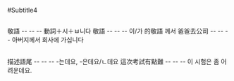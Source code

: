 #Subtitle4

##

敬語 -- -- -- 動詞＋시＋ㅂ니다
敬語 -- -- -- 이/가 的敬語 께서
爸爸去公司 -- -- -- 아버지께서 회사에 가십니다

##

描述語尾 -- -- -- -는데요, -은데요/ㄴ데요
這次考試有點難 -- -- -- 이 시험은 좀 어려운데요.
